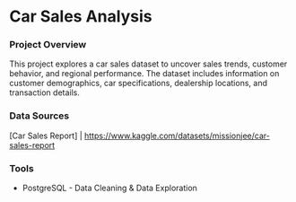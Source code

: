 # Car Sales Analysis

### Project Overview

This project explores a car sales dataset to uncover sales trends, customer behavior, and regional performance. The dataset includes information on customer demographics, car specifications, dealership locations, and transaction details.

### Data Sources

[Car Sales Report]
| https://www.kaggle.com/datasets/missionjee/car-sales-report

### Tools

- PostgreSQL - Data Cleaning & Data Exploration
